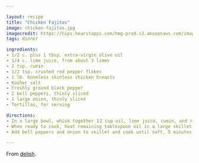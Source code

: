 ```yaml
---

layout: recipe
title: "Chicken Fajitas"
image: chicken-fajitas.jpg
imagecredit: https://hips.hearstapps.com/hmg-prod.s3.amazonaws.com/images/chicken-fajitas-horizontal-jpg-1522721531.jpg
tags: dinner

ingredients:
- 1/2 c. plus 1 tbsp. extra-virgin olive oil
- 1/4 c. lime juice, from about 3 limes
- 2 tsp. cumin
- 1/2 tsp. crushed red pepper flakes
- 1 lb. boneless skinless chicken breasts
- Kosher salt
- Freshly ground black pepper
- 2 bell peppers, thinly sliced
- 1 large onion, thinly sliced
- Tortillas, for serving

directions:
- In a large bowl, whisk together 1⁄2 cup oil, lime juice, cumin, and red pepper flakes. Season chicken with salt and pepper, then add to bowl and toss to coat. Let marinate in the fridge at least 30 minutes and up to 2 hours.
- When ready to cook, heat remaining tablespoon oil in a large skillet over medium heat. Add chicken and cook until golden and cooked through, 8 minutes per side. Let rest 10 minutes, then slice into strips.
- Add bell peppers and onion to skillet and cook until soft, 5 minutes. Add chicken and toss until combined. Serve with tortillas.

---
```


From [delish](https://www.delish.com/cooking/recipe-ideas/a19665622/easy-chicken-fajitas-recipe/).
